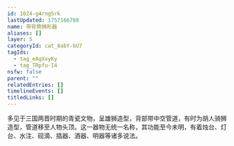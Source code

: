 ```yaml
---
id: 1024-g4rng5rk
lastUpdated: 1757166788
name: 带背筒狮形器
aliases: []
layer: 5
categoryId: cat_8abY-bU7
tagIds:
  - tag_eAgXxyKy
  - tag_TRpfu-I4
nsfw: false
parent: ""
relatedEntries: []
timelineEvents: []
titledLinks: []
---
```


多见于三国两晋时期的青瓷文物，呈雄狮造型，背部带中空管道，有时为胡人骑狮造型，管道移至人物头顶。这一器物无统一名称，其功能至今未明，有着烛台、灯台、水注、砚滴、插器、酒器、明器等诸多说法。